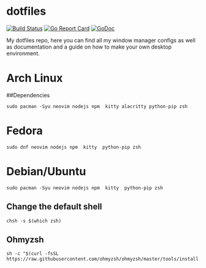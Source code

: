 # dotfiles
[![Build Status](https://github.com/kubernetes/kube-state-metrics/workflows/continuous-integration/badge.svg)](https://github.com/kubernetes/kube-state-metrics/actions)
[![Go Report Card](https://goreportcard.com/badge/github.com/kubernetes/kube-state-metrics)](https://goreportcard.com/report/github.com/kubernetes/kube-state-metrics) [![GoDoc](https://godoc.org/github.com/kubernetes/kube-state-metrics?status.svg)](https://godoc.org/github.com/kubernetes/kube-state-metrics)

My dotfiles repo, here you can find all my window manager configs as well as documentation and a guide on how to make your own desktop environment. 
# Arch Linux
##Dependencies
```
sudo pacman -Syu neovim nodejs npm  kitty alacritty python-pip zsh
```
# Fedora 
```
sudo dnf neovim nodejs npm  kitty  python-pip zsh
```
# Debian/Ubuntu
```
sudo pacman -Syu neovim nodejs npm  kitty  python-pip zsh
```
## Change the default shell
```
chsh -s $(which zsh)
```
## Ohmyzsh
```
sh -c "$(curl -fsSL https://raw.githubusercontent.com/ohmyzsh/ohmyzsh/master/tools/install.sh)"
```
